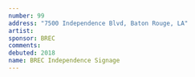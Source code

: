 ```yaml
---
number: 99
address: "7500 Independence Blvd, Baton Rouge, LA"
artist: 
sponsor: BREC
comments: 
debuted: 2018
name: BREC Independence Signage
---
```

